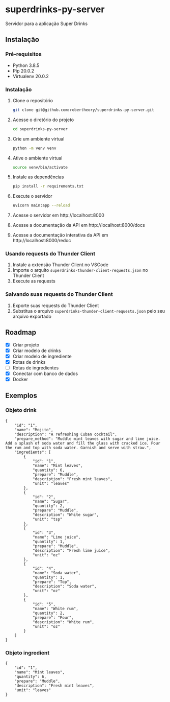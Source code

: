 # superdrinks-py-server

Servidor para a aplicação Super Drinks

## Instalação

### Pré-requisitos

- Python 3.8.5
- Pip 20.0.2
- Virtualenv 20.0.2

### Instalação

1. Clone o repositório
   ```sh
   git clone git@github.com:robertheory/superdrinks-py-server.git
   ```
2. Acesse o diretório do projeto
   ```sh
   cd superdrinks-py-server
   ```
3. Crie um ambiente virtual
   ```sh
   python -m venv venv
   ```
4. Ative o ambiente virtual
   ```sh
   source venv/bin/activate
   ```
5. Instale as dependências
   ```sh
   pip install -r requirements.txt
   ```
6. Execute o servidor

   ```sh
   uvicorn main:app --reload
   ```

7. Acesse o servidor em http://localhost:8000
8. Acesse a documentação da API em http://localhost:8000/docs
9. Acesse a documentação interativa da API em http://localhost:8000/redoc

### Usando requests do Thunder Client

1. Instale a extensão Thunder Client no VSCode
2. Importe o arquito `superdrinks-thunder-client-requests.json` no Thunder Client
3. Execute as requests

### Salvando suas requests do Thunder Client
1. Exporte suas requests do Thunder Client
2. Substitua o arquivo `superdrinks-thunder-client-requests.json` pelo seu arquivo exportado


## Roadmap

- [x] Criar projeto
- [x] Criar modelo de drinks
- [x] Criar modelo de ingrediente
- [x] Rotas de drinks
- [ ] Rotas de ingredientes
- [x] Conectar com banco de dados
- [x] Docker

## Exemplos

### Objeto drink

```
{
    "id": "1",
    "name": "Mojito",
    "description": "A refreshing Cuban cocktail",
    "prepare_method": "Muddle mint leaves with sugar and lime juice. Add a splash of soda water and fill the glass with cracked ice. Pour the rum and top with soda water. Garnish and serve with straw.",
    "ingredients": [
        {
            "id": "1",
            "name": "Mint leaves",
            "quantity": 6,
            "prepare": "Muddle",
            "description": "Fresh mint leaves",
            "unit": "leaves"
        },
        {
            "id": "2",
            "name": "Sugar",
            "quantity": 2,
            "prepare": "Muddle",
            "description": "White sugar",
            "unit": "tsp"
        },
        {
            "id": "3",
            "name": "Lime juice",
            "quantity": 1,
            "prepare": "Muddle",
            "description": "Fresh lime juice",
            "unit": "oz"
        },
        {
            "id": "4",
            "name": "Soda water",
            "quantity": 1,
            "prepare": "Top",
            "description": "Soda water",
            "unit": "oz"
        },
        {
            "id": "5",
            "name": "White rum",
            "quantity": 2,
            "prepare": "Pour",
            "description": "White rum",
            "unit": "oz"
        }
    ]
}
```

### Objeto ingredient

```
{
    "id": "1",
    "name": "Mint leaves",
    "quantity": 6,
    "prepare": "Muddle",
    "description": "Fresh mint leaves",
    "unit": "leaves"
}
```